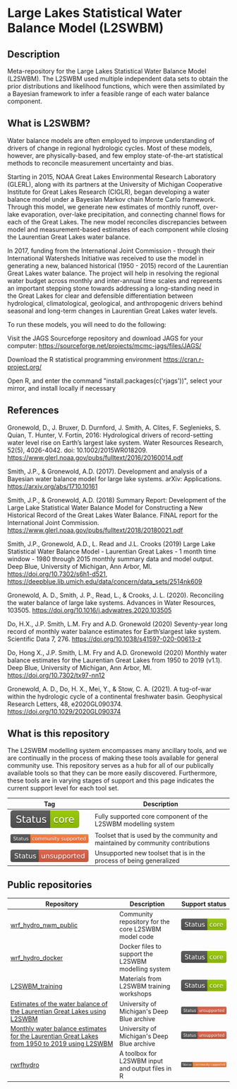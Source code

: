 # Large Lakes Statistical Water Balance Model (L2SWBM)

## Description
Meta-repository for the Large Lakes Statistical Water Balance Model (L2SWBM). The L2SWBM used multiple independent data sets to obtain the prior distributions and likelihood functions, which were then assimilated by a Bayesian framework to infer a feasible range of each water balance component. 

## What is L2SWBM?
Water balance models are often employed to improve understanding of drivers of change in regional hydrologic cycles. Most of these models, however, are physically-based, and few employ state-of-the-art statistical methods to reconcile measurement uncertainty and bias.

Starting in 2015, NOAA Great Lakes Environmental Research Laboratory (GLERL), along with its partners at the University of Michigan Cooperative Institute for Great Lakes Research (CIGLR), began developing a water balance model under a Bayesian Markov chain Monte Carlo framework. Through this model, we generate new estimates of monthly runoff, over-lake evaporation, over-lake precipitation, and connecting channel flows for each of the Great Lakes. The new model reconciles discrepancies between model and measurement-based estimates of each component while closing the Laurentian Great Lakes water balance.

In 2017, funding from the International Joint Commission - through their International Watersheds Initiative was received to use the model in generating a new, balanced historical (1950 - 2015) record of the Laurentian Great Lakes water balance. The project will help in resolving the regional water budget across monthly and inter-annual time scales and represents an important stepping stone towards addressing a long-standing need in the Great Lakes for clear and defensible differentiation between hydrological, climatological, geological, and anthropogenic drivers behind seasonal and long-term changes in Laurentian Great Lakes water levels.

To run these models, you will need to do the following:

Visit the JAGS Sourceforge repository and download JAGS for your computer: https://sourceforge.net/projects/mcmc-jags/files/JAGS/

Download the R statistical programming environment https://cran.r-project.org/

Open R, and enter the command "install.packages(c('rjags'))", select your mirror, and install locally if necessary

## References
Gronewold, D., J. Bruxer, D. Durnford, J. Smith, A. Clites, F. Seglenieks, S. Quian, T. Hunter, V. Fortin, 2016: Hydrological drivers of record-setting water level rise on Earth’s largest lake system. Water Resources Research, 52(5), 4026-4042. doi: 10.1002/2015WR018209. https://www.glerl.noaa.gov/pubs/fulltext/2016/20160014.pdf

Smith, J.P., & Gronewold, A.D. (2017). Development and analysis of a Bayesian water balance model for large lake systems. arXiv: Applications. https://arxiv.org/abs/1710.10161

Smith, J.P., & Gronewold, A.D. (2018) Summary Report: Development of the Large Lake Statistical Water Balance Model for Constructing a New Historical Record of the Great Lakes Water Balance. FINAL report for the International Joint Commission. https://www.glerl.noaa.gov/pubs/fulltext/2018/20180021.pdf

Smith, J.P., Gronewold, A.D., L. Read and J.L. Crooks (2019) Large Lake Statistical Water Balance Model - Laurentian Great Lakes -  1 month time window - 1980 through 2015 monthly summary data and model output. Deep Blue, University of Michigan, Ann Arbor, MI. https://doi.org/10.7302/s6h1-d521, https://deepblue.lib.umich.edu/data/concern/data_sets/2514nk609

Gronewold, A. D., Smith, J. P., Read, L., & Crooks, J. L. (2020). Reconciling the water balance of large lake systems. Advances in Water Resources, 103505. https://doi.org/10.1016/j.advwatres.2020.103505

Do, H.X., J.P. Smith, L.M. Fry and A.D. Gronewold (2020) Seventy-year long record of monthly water balance estimates for Earth’slargest lake system. Scientific Data 7, 276. https://doi.org/10.1038/s41597-020-00613-z

Do, Hong X., J.P. Smith, L.M. Fry and A.D. Gronewold (2020) Monthly water balance estimates for the Laurentian Great Lakes from 1950 to 2019 (v1.1).  Deep Blue, University of Michigan, Ann Arbor, MI. https://doi.org/10.7302/tx97-nn12

Gronewold, A. D., Do, H. X., Mei, Y., & Stow, C. A. (2021). A tug-of-war within the hydrologic cycle of a continental freshwater basin. Geophysical Research Letters, 48, e2020GL090374. https://doi.org/10.1029/2020GL090374

## What is this repository
The L2SWBM modelling system encompasses many ancillary tools, and we are continually in the
process of making these tools available for general community use. This repository serves as a hub
for all of our publically available tools so that they can be more easily discovered. Furthermore,
these tools are in varying stages of support and this page indicates the current support level for
each tool set.

|Tag|Description|
|------|------|
| ![](static/badges/Status-Core-green.svg) | Fully supported core component of the L2SWBM modelling system |
![](static/badges/Status-community_supported-orange.svg) | Toolset that is used by the community and maintained by community contributions | 
![](static/badges/Status-unsupported-red.svg) | Unsupported new toolset that is in the process of being generalized |



## Public repositories
|Repository|Description|Support status|
|------|------|-----------|
[wrf_hydro_nwm_public](https://github.com/NCAR/wrf_hydro_nwm_public) | Community repository for the core L2SWBM model code | ![](static/badges/Status-Core-green.svg) |
[wrf_hydro_docker](https://github.com/NCAR/wrf_hydro_docker) | Docker files to support the L2SWBM modelling system | ![](static/badges/Status-Core-green.svg) |
[L2SWBM_training](https://github.com/NCAR/wrf_hydro_training) | Materials from L2SWBM training workshops | ![](static/badges/Status-Core-green.svg) |
[Estimates of the water balance of the Laurentian Great Lakes using L2SWBM](https://deepblue.lib.umich.edu/data/collections/5425k9888?locale=en) | University of Michigan's Deep Blue archive | ![](static/badges/Status-unsupported-red.svg) |
[Monthly water balance estimates for the Laurentian Great Lakes from 1950 to 2019 using L2SWBM](https://deepblue.lib.umich.edu/data/concern/data_sets/sb3978457) | University of Michigan's Deep Blue archive | ![](static/badges/Status-unsupported-red.svg) |
[rwrfhydro](https://github.com/NCAR/rwrfhydro) | A toolbox for L2SWBM input and output files in R | ![](static/badges/Status-community_supported-orange.svg) |

